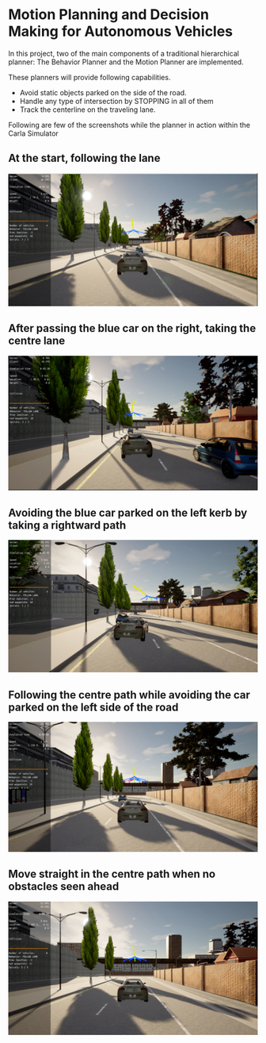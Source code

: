 # Motion Planning and Decision Making for Autonomous Vehicles

In this project, two of the main components of a traditional hierarchical planner: The Behavior Planner and the Motion Planner are implemented.

These planners will provide following capabilities.
* Avoid static objects parked on the side of the road. 
* Handle any type of intersection by STOPPING in all of them 
* Track the centerline on the traveling lane.

Following are few of the screenshots while the planner in action within the Carla Simulator
## At the start, following the lane 
![shot 1](resources/1.png)
## After passing the blue car on the right, taking the centre lane
![shot 2](resources/2.png)
## Avoiding the blue car parked on the left kerb by taking a rightward path
![shot 3](resources/3.png)
## Following the centre path while avoiding the car parked on the left side of the road
![shot 4](resources/4.png)
## Move straight in the centre path when no obstacles seen ahead
![shot 5](resources/5.png)
